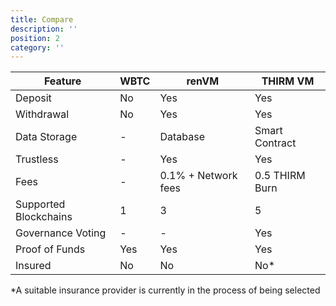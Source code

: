 ```yaml
---
title: Compare
description: ''
position: 2
category: ''
---
```


| Feature | WBTC | renVM | THIRM VM |
|---|---|---|---|
| Deposit  | No |  Yes |  Yes |
| Withdrawal | No |  Yes |  Yes |
| Data Storage | - |  Database |  Smart Contract |
| Trustless | - | Yes | Yes |
| Fees | - | 0.1% + Network fees | 0.5 THIRM Burn |
| Supported Blockchains  | 1 |  3 |  5 |
| Governance Voting| - | - | Yes |
| Proof of Funds  | Yes |  Yes |  Yes |
| Insured  | No |  No |  No* |

*A suitable insurance provider is currently in the process of being selected
